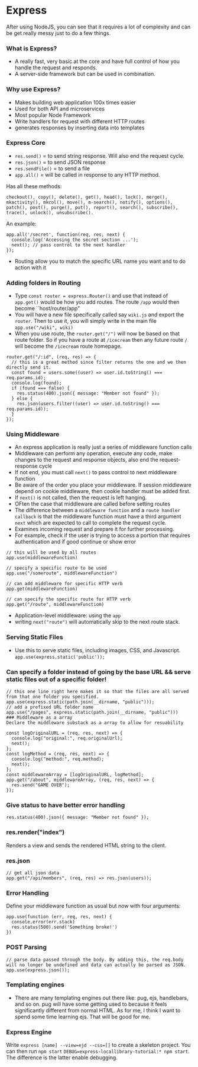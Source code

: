 # Express
After using NodeJS, you can see that it requires a lot of complexity and can be get really messy just to do a few things. 

### What is Express?
* A really fast, very basic at the core and have full control of how you handle the request and responds. 
* A server-side framework but can be used in combination.

### Why use Express?
* Makes building web application 100x times easier
* Used for both API and microservices
* Most popular Node Framework
* Write handlers for request with different HTTP routes
* generates responses by inserting data into templates

### Express Core
* `res.send()` = to send string response. Will also end the request cycle. 
* `res.json()` = to send JSON response
* `res.sendFile()` = to send a file
* `app.all()` = will be called in response to any HTTP method. 

Has all these methods: 
```
checkout(), copy(), delete(), get(), head(), lock(), merge(), mkactivity(), mkcol(), move(), m-search(), notify(), options(), patch(), post(), purge(), put(), report(), search(), subscribe(), trace(), unlock(), unsubscribe().
```
An example:
```
app.all('/secret', function(req, res, next) {
  console.log('Accessing the secret section ...');
  next(); // pass control to the next handler
});
```
* Routing allow you to match the specific URL name you want and to do action with it

### Adding folders in Routing
* Type `const router = express.Router()` and use that instead of `app.get()` would be how you add routes. The route `/app` would then become ``host/router/app"
* You will have a new file specifically called say `wiki.js` and export the `router`. Then to use it, you will simply write in the main file `app.use("/wiki", wiki)`
* When you use route, the `router.get("/")` will now be based on that route folder. So if you have a route at `/icecream` then any future route `/` will become the `/icecream` route homepage.

```
router.get("/:id", (req, res) => {
  // this is a great method since filter returns the one and we then directly send it.
  const found = users.some((user) => user.id.toString() === req.params.id);
  console.log(found);
  if (found === false) {
    res.status(400).json({ message: "Member not found" });
  } else {
    res.json(users.filter((user) => user.id.toString() === req.params.id));
  }
});

```
### Using Middleware
* An express application is really just a series of middleware function calls
* Middleware can perform any operation, execute any code, make changes to the request and response objects, also end the request-response cycle
* If not end, you must call `next()` to pass control to next middleware function
* Be aware of the order you place your middleware. If session middleware depend on cookie middleware, then cookie handler must be added first. 
* If `next()` is not called, then the request is left hanging.
* OFten the case that middleware are called before setting routes
* The difference between a `middleware function` and a `route handler callback` is that the middleware function must have a third argument `next` which are expected to call to complete the request cycle.
* Examines incoming request and prepare it for further processing. 
* For example, check if the user is trying to access a portion that requires authentication and if good continue or show error

``` 
// this will be used by all routes
app.use(middlewareFunction)

// specify a specific route to be used
app.use("/someroute", middlewareFunction")

// can add middleware for specific HTTP verb
app.get(middlewareFunction)

// can specify the specific route for HTTP verb
app.get("/route", middlewareFunctiom)

```

* Application-level middleware: using the `app` 
* writing `next("route")` will automatically skip to the next route stack. 

### Serving Static Files
* Use this to serve static files, including images, CSS, and Javascript. 
`app.use(express.static('public'));`

### Can specify a folder instead of going by the base URL && serve static files out of a specific folder!
```
// this one line right here makes it so that the files are all served from that one folder you specified.
app.use(express.static(path.join(__dirname, "public")));
// add a prefixed URL folder name
app.use("/pages", express.static(path.join(__dirname, "public")))
### Middleware as a array
Declare the middleware substack as a array to allow for resuability
```
```
const logOriginalURL = (req, res, next) => {
  console.log("original:", req.originalUrl);
  next();
};
const logMethod = (req, res, next) => {
  console.log("method:", req.method);
  next();
};
const middlewareArray = [logOriginalURL, logMethod];
app.get("/about", middlewareArray, (req, res, next) => {
  res.send("GAME OVER");
});
```
### Give status to have better error handling
```
res.status(400).json({ message: "Member not found" });
```
### res.render("index")
Renders a view and sends the rendered HTML string to the client.

### res.json
```
// get all json data
app.get("/api/members", (req, res) => res.json(users));
```

### Error Handling
Define your middleware function as usual but now with four arguments:
```
app.use(function (err, req, res, next) {
  console.error(err.stack)
  res.status(500).send('Something broke!')
})
```

### POST Parsing
```
// parse data passed through the body. By adding this, the req.body will no longer be undefined and data can actually be parsed as JSON.
app.use(express.json());
```
### Templating engines
* There are many templating engines out there like: pug, ejs, handlebars, and so on. pug will have some getting used to because it feels significantly different from normal HTML. As for me, I think I want to spend some time learning ejs. That will be good for me. 


### Express Engine
Write `express [name] --view=ejd --css=[]` to create a skeleton project.
You can then run `npm start` `DEBUG=express-locallibrary-tutorial:* npm start`. The difference is the latter enable debugging. 
